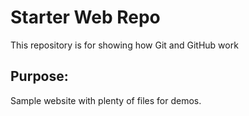 # Starter Web Repo

This repository is for showing how Git and GitHub work

## Purpose:

Sample website with plenty of files for demos.
